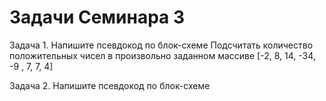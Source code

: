 # Задачи Семинара 3

Задача 1. Напишите псевдокод по блок-схеме
Подсчитать количество положительных чисел в произвольно заданном массиве
[-2, 8, 14, -34, -9 , 7, 7, 4] 


Задача 2. Напишите псевдокод по блок-схеме
